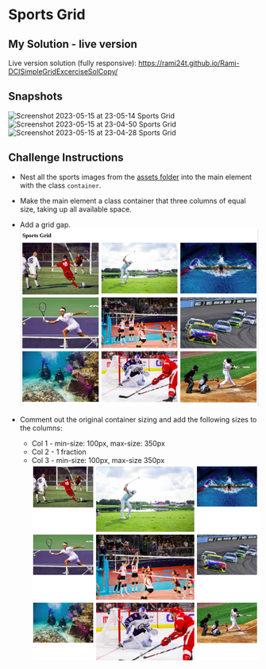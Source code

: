 # Sports Grid 

## My Solution - live version

Live version solution (fully responsive): https://rami24t.github.io/Rami-DCISimpleGridExcerciseSolCopy/

## Snapshots
![Screenshot 2023-05-15 at 23-05-14 Sports Grid](https://github.com/Rami24t/Rami-DCISimpleGridExcerciseSolCopy/assets/103028944/ac03cc91-60d2-4351-a418-b1e55b13ed15)
![Screenshot 2023-05-15 at 23-04-50 Sports Grid](https://github.com/Rami24t/Rami-DCISimpleGridExcerciseSolCopy/assets/103028944/3d154f73-a425-444c-a7ff-76bb4b8e86d5)
![Screenshot 2023-05-15 at 23-04-28 Sports Grid](https://github.com/Rami24t/Rami-DCISimpleGridExcerciseSolCopy/assets/103028944/c477e6c8-4fae-423d-a97b-ac9bd5304493)


## Challenge Instructions 
* Nest all the sports images from the [assets folder](./assets) into the main element with the class `container`. 

* Make the main element a class container that three columns of equal size, taking up all available space.

* Add a grid gap. 
![grid1-mock](/assets/grid1-reference.png)

* Comment out the original container sizing and add the following sizes to the columns: 
    - Col 1 - min-size: 100px, max-size: 350px
    - Col 2 - 1 fraction
    - Col 3 - min-size: 100px, max-size 350px
![grid2-mock](/assets/grid2-reference.png)
